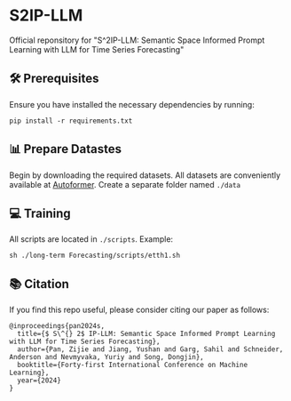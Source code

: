# S2IP-LLM
Official reponsitory for "S^2IP-LLM: Semantic Space Informed Prompt Learning with LLM for Time Series Forecasting"




## 🛠 Prerequisites

Ensure you have installed the necessary dependencies by running:

```
pip install -r requirements.txt
```


## 📊 Prepare Datastes

Begin by downloading the required datasets. All datasets are conveniently available at [Autoformer](https://drive.google.com/drive/folders/1ZOYpTUa82_jCcxIdTmyr0LXQfvaM9vIy). Create a separate folder named `./data` 



## 💻 Training

All scripts are located in `./scripts`. Example:

```shell
sh ./long-term Forecasting/scripts/etth1.sh
```



## 📚 Citation
If you find this repo useful, please consider citing our paper as follows:
```
@inproceedings{pan2024s,
  title={$ S\^{} 2$ IP-LLM: Semantic Space Informed Prompt Learning with LLM for Time Series Forecasting},
  author={Pan, Zijie and Jiang, Yushan and Garg, Sahil and Schneider, Anderson and Nevmyvaka, Yuriy and Song, Dongjin},
  booktitle={Forty-first International Conference on Machine Learning},
  year={2024}
}
```

